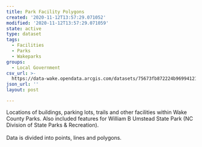 ```yaml
---
title: Park Facility Polygons
created: '2020-11-12T13:57:29.071052'
modified: '2020-11-12T13:57:29.071059'
state: active
type: dataset
tags:
  - Facilities
  - Parks
  - Wakeparks
groups:
  - Local Government
csv_url: >-
  https://data-wake.opendata.arcgis.com/datasets/75673fb872224b969941219846ae8369_2.csv?outSR=%7B%22latestWkid%22%3A2264%2C%22wkid%22%3A102719%7D
json_url: ''
layout: post

---
```

<div>Locations of buildings, parking lots, trails and other facilities within Wake County Parks. Also included features for William B Umstead State Park (NC Division of State Parks &amp; Recreation).</div><div><br /></div><div>Data is divided into points, lines and polygons.</div>

